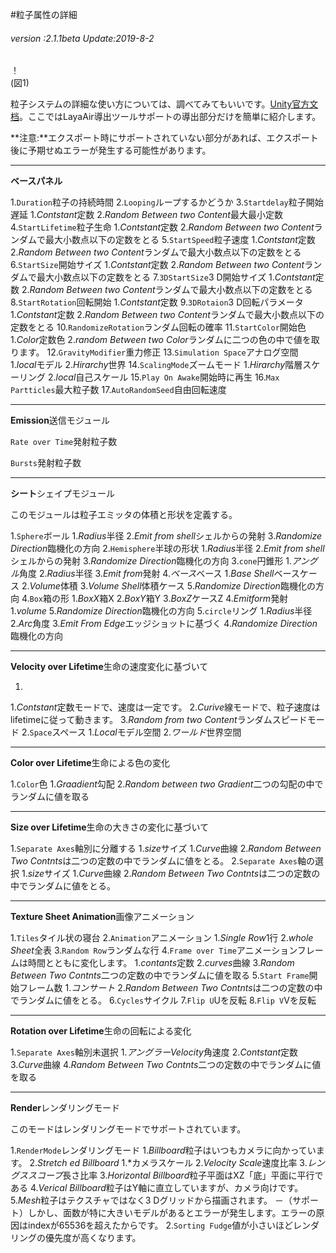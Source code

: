 #粒子属性の詳細

###### *version :2.1.1beta   Update:2019-8-2*

！[](img/1.png)<br/>(図1)

粒子システムの詳細な使い方については、調べてみてもいいです。[Unity官方文档](https://docs.unity3d.com/Manual/PartSysReference.html)。ここではLayaAir導出ツールサポートの導出部分だけを簡単に紹介します。

**注意:**エクスポート時にサポートされていない部分があれば、エクスポート後に予期せぬエラーが発生する可能性があります。

------

**ベースパネル**

1.`Duration`粒子の持続時間
2.`Looping`ループするかどうか
3.`Startdelay`粒子開始遅延
1.*Contstant*定数
2.*Random Between two Content*最大最小定数
4.`StartLifetime`粒子生命
1.*Contstant*定数
2.*Random Between two Content*ランダムで最大小数点以下の定数をとる
5.`StartSpeed`粒子速度
1.*Contstant*定数
2.*Random Between two Content*ランダムで最大小数点以下の定数をとる
6.`StartSize`開始サイズ
1.*Contstant*定数
2.*Random Between two Content*ランダムで最大小数点以下の定数をとる
7.`3DStartSize`3 D開始サイズ
1.*Contstant*定数
2.*Random Between two Content*ランダムで最大小数点以下の定数をとる
8.`StartRotation`回転開始
1.*Contstant*定数
9.`3DRotaion`3 D回転パラメータ
1.*Contstant*定数
2.*Random Between two Content*ランダムで最大小数点以下の定数をとる
10.`RandomizeRotation`ランダム回転の確率
11.`StartColor`開始色
1.*Color*定数色
2.*random Between two Color*ランダムに二つの色の中で値を取ります。
12.`GravityModifier`重力修正
13.`Simulation Space`アナログ空間
1.*local*モデル
2.*Hirarchy*世界
14.`ScalingMode`ズームモード
1.*Hirarchy*階層スケーリング
2.*local*自己スケール
15.`Play On Awake`開始時に再生
16.`Max Partticles`最大粒子数
17.`AutoRandomSeed`自由回転速度

------

**Emission**送信モジュール

`Rate over Time`発射粒子数

`Bursts`発射粒子数

------

**シート**シェイプモジュール

このモジュールは粒子エミッタの体積と形状を定義する。

1.`Sphere`ボール
1.*Radius*半径
2.*Emit from shell*シェルからの発射
3.*Randomize Direction*臨機化の方向
2.`Hemisphere`半球の形状
1.*Radius*半径
2.*Emit from shell*シェルからの発射
3.*Randomize Direction*臨機化の方向
3.`cone`円錐形
1.*アングル*角度
2.*Radius*半径
3.*Emit from*発射
4.*ベース*ベース
1.*Base Shell*ベースケース
2.*Volume*体積
3.*Volume Shell*体積ケース
5.*Randomize Direction*臨機化の方向
4.`Box`箱の形
1.*BoxX*箱X
2.*BoxY*箱Y
3.*BoxZ*ケースZ
4.*Emitform*発射
1.*volume*
5.*Randomize Direction*臨機化の方向
5.`circle`リング
1.*Radius*半径
2.*Arc*角度
3.*Emit From Edge*エッジショットに基づく
4.*Randomize Direction*臨機化の方向

------

**Velocity over Lifetime**生命の速度変化に基づいて

1.
1.*Contstant*定数モードで、速度は一定です。
2.*Curive*線モードで、粒子速度はlifetimeに従って動きます。
3.*Random from two Content*ランダムスピードモード
2.`Space`スペース
1.*Local*モデル空間
2.*ワールド*世界空間

------

**Color over Lifetime**生命による色の変化

1.`Color`色
1.*Graadient*勾配
2.*Random between two Gradient*二つの勾配の中でランダムに値を取る

------

**Size over Lifetime**生命の大きさの変化に基づいて

1.`Separate Axes`軸別に分離する
1.*size*サイズ
1.*Curve*曲線
2.*Random Between Two Contnts*は二つの定数の中でランダムに値をとる。
2.`Separate Axes`軸の選択
1.*size*サイズ
1.*Curve*曲線
2.*Random Between Two Contnts*は二つの定数の中でランダムに値をとる。

------

**Texture Sheet Animation**画像アニメーション

1.`Tiles`タイル状の寝台
2.`Animation`アニメーション
1.*Single Row*1行
2.*whole Sheet*全表
3.`Random Row`ランダムな行
4.`Frame over Time`アニメーションフレームは時間とともに変化します。
1.*contants*定数
2.*curves*曲線
3.*Random Between Two Contnts*二つの定数の中でランダムに値を取る
5.`Start Frame`開始フレーム数
1.*コンサート*
2.*Random Between Two Contnts*は二つの定数の中でランダムに値をとる。
6.`Cycles`サイクル
7.`Flip U`Uを反転
8.`Flip V`Vを反転

------

**Rotation over Lifetime**生命の回転による変化

1.`Separate Axes`軸別未選択
1.*アングラーVelocity*角速度
2.*Contstant*定数
3.*Curve*曲線
4.*Random Between Two Contnts*二つの定数の中でランダムに値を取る



------

**Render**レンダリングモード

このモードはレンダリングモードでサポートされています。

1.`RenderMode`レンダリングモード
1.*Billboard*粒子はいつもカメラに向かっています。
2.*Stretch ed Billboard*
1.*カメラスケール
2.*Velocity Scale*速度比率
3.*レングススコープ*長さ比率
3.*Horizontal Billboard*粒子平面はXZ「底」平面に平行である
4.*Verical Billboard*粒子はY軸に直立していますが、カメラ向けです。
5.*Mesh*粒子はテクスチャではなく3 Dグリッドから描画されます。
－（サポート）しかし、面数が特に大きいモデルがあるとエラーが発生します。エラーの原因はindexが65536を超えたからです。
2.`Sorting Fudge`値が小さいほどレンダリングの優先度が高くなります。

